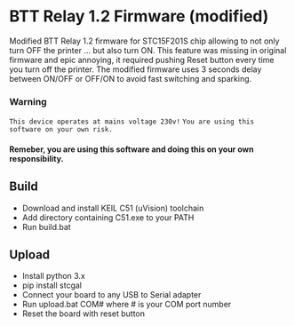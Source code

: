 # BTT Relay 1.2 Firmware (modified)
Modified BTT Relay 1.2 firmware for STC15F201S chip allowing to not only turn OFF the printer ... but also turn ON.
This feature was missing in original firmware and epic annoying, it required pushing Reset button every time you turn off the printer.
The modified firmware uses 3 seconds delay between ON/OFF or OFF/ON to avoid fast switching and sparking.

### Warning
`This device operates at mains voltage 230v!`
`You are using this software on your own risk.`

#### Remeber, you are using this software and doing this on your own responsibility.

## Build
- Download and install KEIL C51 (uVision) toolchain
- Add directory containing C51.exe to your PATH
- Run build.bat

## Upload
- Install python 3.x
- pip install stcgal
- Connect your board to any USB to Serial adapter
- Run upload.bat COM# where # is your COM port number
- Reset the board with reset button
